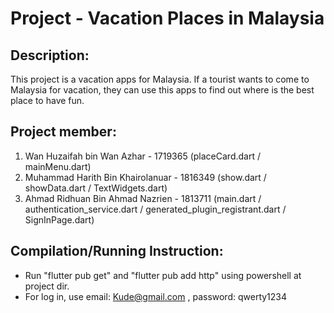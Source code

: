 # Project - Vacation Places in Malaysia

## Description: 
This project is a vacation apps for Malaysia. If a tourist wants to come to Malaysia for vacation, they can use this apps to find out where is the best place to have fun.

## Project member:
1. Wan Huzaifah bin Wan Azhar 		- 1719365 		(placeCard.dart / mainMenu.dart)
2. Muhammad Harith Bin Khairolanuar 	- 1816349 		(show.dart / showData.dart / TextWidgets.dart)
3. Ahmad Ridhuan Bin Ahmad Nazrien	- 1813711		(main.dart / authentication_service.dart / generated_plugin_registrant.dart / SignInPage.dart)

## Compilation/Running Instruction:
- Run "flutter pub get" and "flutter pub add http" using powershell at project dir.
- For log in, use email: Kude@gmail.com , password: qwerty1234
